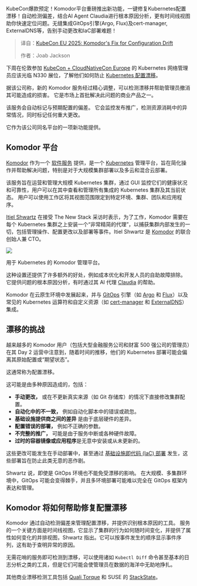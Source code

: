 
<!--
title: KubeCon 欧盟 2025：Komodor 针对配置漂移的修复
cover: https://cdn.thenewstack.io/media/2025/03/4facffee-komodor.png
summary: KubeCon爆款预定！Komodor平台重磅推出新功能，一键修复Kubernetes配置漂移！自动检测偏差，结合AI Agent Claudia进行根本原因分析，更有时间线视图助你快速定位问题。无缝集成GitOps引擎(Argo, Flux)及cert-manager, ExternalDNS等，告别手动更改和IaC部署难题！
-->

KubeCon爆款预定！Komodor平台重磅推出新功能，一键修复Kubernetes配置漂移！自动检测偏差，结合AI Agent Claudia进行根本原因分析，更有时间线视图助你快速定位问题。无缝集成GitOps引擎(Argo, Flux)及cert-manager, ExternalDNS等，告别手动更改和IaC部署难题！

> 译自：[KubeCon EU 2025: Komodor's Fix for Configuration Drift](https://thenewstack.io/kubecon-eu-2025-komodors-fix-for-configuration-drift/)
> 
> 作者：Joab Jackson

下周在伦敦参加 [KubeCon + CloudNativeCon Europe](https://events.linuxfoundation.org/kubecon-cloudnativecon-north-america/) 的 Kubernetes 网络管理员应该光临 N330 展位，了解他们如何防止 [Kubernetes 配置漂移](https://thenewstack.io/reddit-no-longer-haunted-by-drifting-kubernetes-configurations/)。

据该公司称，新的 Komodor 服务经过精心调整，可以检测漂移并帮助管理员撤消其可能造成的损害。 它是市场上首批解决此问题的商业产品之一。

该服务会自动标记与预期配置的偏差。 它会监控发布推广，检测资源消耗中的异常情况，同时标记任何重大更改。

它作为该公司同名平台的一项新功能提供。

## Komodor 平台

[Komodor](https://www.youtube.com/watch?v=00OowbUvj5Y) 作为一个 [软件服务](https://thenewstack.io/komodor-workflows-extend-kubernetes-troubleshooting/) 提供，是一个 [Kubernetes](https://thenewstack.io/kubernetes/) 管理平台，旨在简化操作并帮助解决问题，特别是对于大规模集群部署以及多云和混合云部署。

该服务旨在运营和管理大规模 Kubernetes 集群，通过 GUI 监控它们的健康状况和可靠性，用户可以在其中查看和管理所有集成的 Kubernetes 集群及其当前状态。 用户可以使用工作区将其视图范围限定到特定环境、集群、团队和应用程序。

[Itiel Shwartz](https://www.linkedin.com/in/itiel-shwartz-18542853/?originalSubdomain=il) 在接受 The New Stack 采访时表示，为了工作，Komodor 需要在每个 Kubernetes 集群之上安装一个“非常精简的代理”，以捕获集群内部发生的一切，包括管理操作、配置更改以及部署等事件。Itiel Shwartz 是 [Komodor](https://komodor.com/about-us/) 的联合创始人兼 CTO。

![](https://cdn.thenewstack.io/media/2025/03/f4ab8a69-komodor-drift-management-screenshot.png)

用于 Kubernetes 的 Komodor 管理平台。

这种设置还提供了许多额外的好处，例如成本优化和开发人员的自助故障排除。 它提供问题的根本原因分析，有时通过其 AI 代理 [Claudia](https://komodor.com/blog/introducing-klaudiaai-redefining-kubernetes-troubleshooting/) 的帮助。

Komodor 在云原生环境中发展起来，并与 [GitOps](https://thenewstack.io/gitops-git-push-all-the-things/) 引擎（如 [Argo](https://thenewstack.io/how-far-can-you-go-with-argo/) 和 [Flux](https://thenewstack.io/why-flux-isnt-dying-after-weaveworks/)）以及常见的 Kubernetes 运算符和自定义资源（如 [cert-manager](https://thenewstack.io/how-cert-manager-got-to-500-million-downloads-a-month/) 和 [ExternalDNS](https://github.com/kubernetes-sigs/external-dns)）集成。

## 漂移的挑战

越来越多的 Komodor 用户（包括大型金融服务公司和财富 500 强公司的管理员）在其 Day 2 运营中注意到，随着时间的推移，他们的 Kubernetes 部署可能会偏离其原始配置或“期望状态”。

这通常称为配置漂移。

这可能是由多种原因造成的，包括：

- **手动更改，** 或在不更新真实来源（如 Git 存储库）的情况下直接修改集群配置。
- **自动化中的不一致，** 例如自动化脚本中的错误或疏忽。
- **基础设施提供商之间的差异** 是由于底层硬件的差异。
- **配置错误的部署，** 例如不正确的参数。
- **不完整的推广，** 可能是由于服务中断或各种硬件故障。
- **过时的容器镜像或应用程序**是无意中安装或从未更新的。

这些更改可能发生在手动部署中，甚至通过 [基础设施即代码 (IaC) 部署](https://thenewstack.io/introduction-to-infrastructure-as-code/) 发生，这些部署旨在防止此类无意的恶作剧。

Shwartz 说，即使是 GitOps 环境也不能免受漂移的影响。 在大规模、多集群环境中，GitOps 可能会变得棘手，并且多环境部署可能难以完全在 GitOps 框架内表达和管理。

## Komodor 将如何帮助修复配置漂移

Komodor 通过自动检测偏差来管理配置漂移，并提供识别根本原因的工具。
服务的一个关键方面是时间线视图，它显示了集群的行为如何随时间变化，并提供了属性如何变化的并排视图，Shwartz 指出。它可以按事件发生的顺序显示事件序列，这有助于查明异常的原因。

无需花哨的服务即可检测到漂移，可以使用诸如 `Kubectl Diff` 命令甚至基本的日志分析之类的工具，但是它们可能会使管理员在数据的海洋中无助地挣扎。

其他商业漂移检测工具包括 [Quali Torque](https://www.quali.com/torque/) 和 SUSE 的 [StackState](https://www.stackstate.com/)。